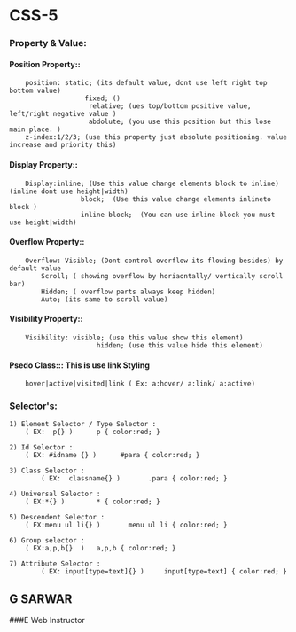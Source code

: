 # CSS-5

### Property & Value:
#### Position Property::
		position: static; (its default value, dont use left right top bottom value)
  		               fixed; ()
		                relative; (ues top/bottom positive value, left/right negative value )
		                abdolute; (you use this position but this lose main place. )
		z-index:1/2/3; (use this property just absolute positioning. value increase and priority this)
#### Display Property::
		Display:inline; (Use this value change elements block to inline) (inline dont use height|width)
		              block;  (Use this value change elements inlineto block )
		              inline-block;  (You can use inline-block you must use height|width)
#### Overflow Property::
		Overflow: Visible; (Dont control overflow its flowing besides) by default value
			Scroll; ( showing overflow by horiaontally/ vertically scroll bar)
			Hidden; ( overflow parts always keep hidden)
			Auto; (its same to scroll value)
#### Visibility Property::
		Visibility: visible; (use this value show this element)
		                  hidden; (use this value hide this element)

#### Psedo Class::: This is use link Styling
		hover|active|visited|link ( Ex: a:hover/ a:link/ a:active)

### Selector's:
	1) Element Selector / Type Selector :
 	    ( EX:  p{} )      p { color:red; }

	2) Id Selector :
   	    ( EX: #idname {} )      #para { color:red; }

	3) Class Selector :
     	    ( EX:  classname{} )       .para { color:red; }

	4) Universal Selector :
   	    ( EX:*{} )        * { color:red; }
	
	5) Descendent Selector :
   	    ( EX:menu ul li{} )       menu ul li { color:red; }

	6) Group selector :
 	    ( EX:a,p,b{}  )	  a,p,b { color:red; }

	7) Attribute Selector :
    	    ( EX: input[type=text]{} )     input[type=text] { color:red; }
          

## G SARWAR
###E Web Instructor
